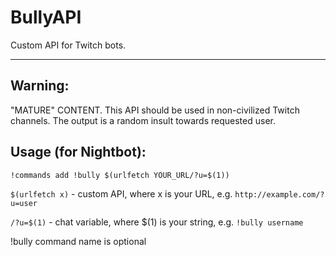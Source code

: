 # BullyAPI
Custom API for Twitch bots.

----------
Warning: 
----------
"MATURE" CONTENT.
This API should be used in non-civilized Twitch channels. The output is a random insult towards requested user.

Usage (for Nightbot):
----------
```!commands add !bully $(urlfetch YOUR_URL/?u=$(1))```

`$(urlfetch x)` - custom API, where x is your URL, e.g. `http://example.com/?u=user`

`/?u=$(1)` - chat variable, where $(1) is your string, e.g. `!bully username`

!bully command name is optional
